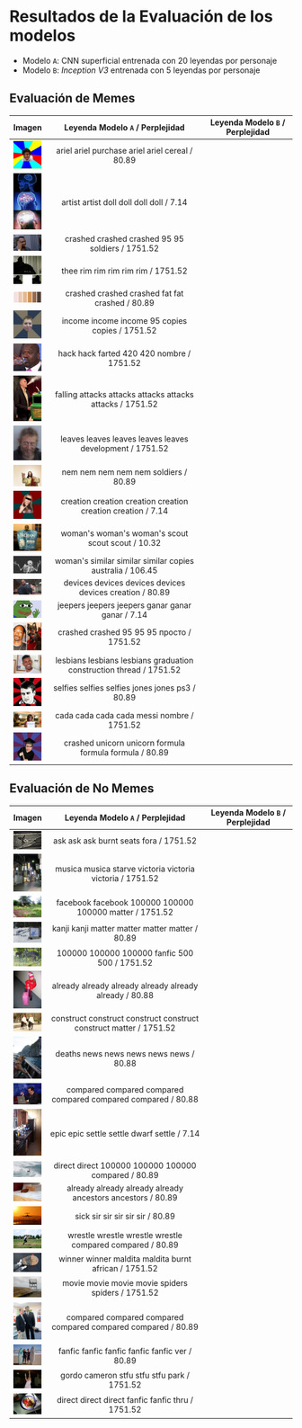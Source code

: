 # Resultados de la Evaluación de los modelos

- Modelo `A`: CNN superficial entrenada con 20 leyendas por personaje
- Modelo `B`: _Inception V3_ entrenada con 5 leyendas por personaje

## Evaluación de Memes

| Imagen | Leyenda Modelo `A` / Perplejidad  | Leyenda Modelo `B` / Perplejidad |
|:------:|:----------------:|:-------------:|
| <img width="50" alt="50" src="evaldataset/memes/20.jpg"> | ariel ariel purchase ariel ariel cereal / 80.89 |  |
| <img width="50" alt="50" src="evaldataset/memes/12.png.jpg"> | artist artist doll doll doll doll / 7.14 |  |
| <img width="50" alt="50" src="evaldataset/memes/1.jpg"> | crashed crashed crashed 95 95 soldiers / 1751.52 |  |
| <img width="50" alt="50" src="evaldataset/memes/5.jpg"> | thee rim rim rim rim rim / 1751.52 |  |
| <img width="50" alt="50" src="evaldataset/memes/11.png.jpg"> | crashed crashed crashed fat fat crashed / 80.89 |  |
| <img width="50" alt="50" src="evaldataset/memes/18.jpg"> | income income income 95 copies copies / 1751.52 |  |
| <img width="50" alt="50" src="evaldataset/memes/6.jpg"> | hack hack farted 420 420 nombre / 1751.52 |  |
| <img width="50" alt="50" src="evaldataset/memes/8.jpg"> | falling attacks attacks attacks attacks attacks / 1751.52 |  |
| <img width="50" alt="50" src="evaldataset/memes/9.png.jpg"> | leaves leaves leaves leaves leaves development / 1751.52 |  |
| <img width="50" alt="50" src="evaldataset/memes/3.jpg"> | nem nem nem nem nem soldiers / 80.89 |  |
| <img width="50" alt="50" src="evaldataset/memes/17.jpg"> | creation creation creation creation creation creation / 7.14 |  |
| <img width="50" alt="50" src="evaldataset/memes/15.png.jpg"> | woman's woman's woman's scout scout scout / 10.32 |  |
| <img width="50" alt="50" src="evaldataset/memes/13.png.jpg"> | woman's similar similar similar copies australia / 106.45 |  |
| <img width="50" alt="50" src="evaldataset/memes/10.png.jpg"> | devices devices devices devices devices creation / 80.89 |  |
| <img width="50" alt="50" src="evaldataset/memes/4.jpg"> | jeepers jeepers jeepers ganar ganar ganar / 7.14 |  |
| <img width="50" alt="50" src="evaldataset/memes/14.png.jpg"> | crashed crashed 95 95 95 просто / 1751.52 |  |
| <img width="50" alt="50" src="evaldataset/memes/2.png.jpg"> | lesbians lesbians lesbians graduation construction thread / 1751.52 |  |
| <img width="50" alt="50" src="evaldataset/memes/19.jpg"> | selfies selfies selfies jones jones ps3 / 80.89 |  |
| <img width="50" alt="50" src="evaldataset/memes/7.png.jpg"> | cada cada cada cada messi nombre / 1751.52 |  |
| <img width="50" alt="50" src="evaldataset/memes/16.jpg"> | crashed unicorn unicorn formula formula formula / 80.89 |  |

## Evaluación de No Memes

| Imagen | Leyenda Modelo `A` / Perplejidad  | Leyenda Modelo `B` / Perplejidad |
|:------:|:----------------:|:-------------:|
| <img width="50" alt="50" src="evaldataset/no_memes/COCO_test2014_000000437409.jpg"> | ask ask ask burnt seats fora / 1751.52 |  |
| <img width="50" alt="50" src="evaldataset/no_memes/COCO_test2014_000000581919.jpg"> | musica musica starve victoria victoria victoria / 1751.52 |  |
| <img width="50" alt="50" src="evaldataset/no_memes/COCO_test2014_000000437984.jpg"> | facebook facebook 100000 100000 100000 matter / 1751.52 |  |
| <img width="50" alt="50" src="evaldataset/no_memes/COCO_test2014_000000581911.jpg"> | kanji kanji matter matter matter matter / 80.89 |  |
| <img width="50" alt="50" src="evaldataset/no_memes/COCO_test2014_000000291121.jpg"> | 100000 100000 100000 fanfic 500 500 / 1751.52 |  |
| <img width="50" alt="50" src="evaldataset/no_memes/COCO_test2014_000000581645.jpg"> | already already already already already already / 80.88 |  |
| <img width="50" alt="50" src="evaldataset/no_memes/COCO_test2014_000000437560.jpg"> | construct construct construct construct construct matter / 1751.52 |  |
| <img width="50" alt="50" src="evaldataset/no_memes/COCO_test2014_000000438020.jpg"> | deaths news news news news news / 80.88 |  |
| <img width="50" alt="50" src="evaldataset/no_memes/COCO_test2014_000000581923.jpg"> | compared compared compared compared compared compared / 80.88 |  |
| <img width="50" alt="50" src="evaldataset/no_memes/COCO_test2014_000000291429.jpg"> | epic epic settle settle dwarf settle / 7.14 |  |
| <img width="50" alt="50" src="evaldataset/no_memes/COCO_test2014_000000145319.jpg"> | direct direct 100000 100000 100000 compared / 80.89 |  |
| <img width="50" alt="50" src="evaldataset/no_memes/COCO_test2014_000000438022.jpg"> | already already already already ancestors ancestors / 80.89 |  |
| <img width="50" alt="50" src="evaldataset/no_memes/COCO_test2014_000000145729.jpg"> | sick sir sir sir sir sir / 80.89 |  |
| <img width="50" alt="50" src="evaldataset/no_memes/COCO_test2014_000000145754.jpg"> | wrestle wrestle wrestle wrestle compared compared / 80.89 |  |
| <img width="50" alt="50" src="evaldataset/no_memes/COCO_test2014_000000145275.jpg"> | winner winner maldita maldita burnt african / 1751.52 |  |
| <img width="50" alt="50" src="evaldataset/no_memes/COCO_test2014_000000291015.jpg"> | movie movie movie movie spiders spiders / 1751.52 |  |
| <img width="50" alt="50" src="evaldataset/no_memes/COCO_test2014_000000145756.jpg"> | compared compared compared compared compared compared / 80.89 |  |
| <img width="50" alt="50" src="evaldataset/no_memes/COCO_test2014_000000581585.jpg"> | fanfic fanfic fanfic fanfic fanfic ver / 80.89 |  |
| <img width="50" alt="50" src="evaldataset/no_memes/COCO_test2014_000000291434.jpg"> | gordo cameron stfu stfu stfu park / 1751.52 |  |
| <img width="50" alt="50" src="evaldataset/no_memes/COCO_test2014_000000291423.jpg"> | direct direct direct fanfic fanfic thru / 1751.52 |  |
